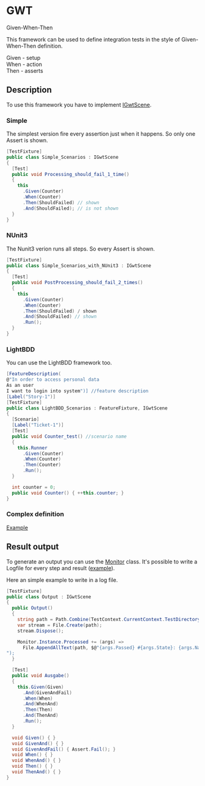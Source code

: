# GWT
Given-When-Then  

This framework can be used to define integration tests in the style of Given-When-Then definition.

Given - setup  
When - action  
Then - asserts  

## Description

To use this framework you have to implement [IGwtScene](https://github.com/lwuckel/GWT/blob/master/GWT/IGwtScene.cs).

### Simple

The simplest version fire every assertion just when it happens. So only one Assert is shown.

```C#
[TestFixture]
public class Simple_Scenarios : IGwtScene
{
  [Test]
  public void Processing_should_fail_1_time()
  {
    this
      .Given(Counter)
      .When(Counter)
      .Then(ShouldFailed) // shown
      .And(ShouldFailed); // is not shown
  }
}
```

### NUnit3

The Nunit3 verion runs all steps. So every Assert is shown.

```C#
[TestFixture]
public class Simple_Scenarios_with_NUnit3 : IGwtScene
{
  [Test]
  public void PostProcessing_should_fail_2_times()
  {
    this
      .Given(Counter)
      .When(Counter)
      .Then(ShouldFailed) / shown 
      .And(ShouldFailed) // shown
      .Run();
  }
}
```

### LightBDD

You can use the LightBDD framework too.

```C#
[FeatureDescription(
@"In order to access personal data
As an user
I want to login into system")] //feature description
[Label("Story-1")]
[TestFixture]
public class LightBDD_Scenarios : FeatureFixture, IGwtScene
{
  [Scenario]
  [Label("Ticket-1")]
  [Test]
  public void Counter_test() //scenario name
  {
    this.Runner
      .Given(Counter)
      .When(Counter)
      .Then(Counter)
      .Run();
  }

  int counter = 0;
  public void Counter() { ++this.counter; }
}
```

### Complex definition

[Example](https://github.com/lwuckel/GWT/blob/master/GWT.Tests/Advanced_method_NUnit3_test.cs)

## Result output

To generate an output you can use the [Monitor](https://github.com/lwuckel/GWT/blob/master/GWT/Monitor.cs) class.
It's possible to write a Logfile for every step and result ([example](https://github.com/lwuckel/GWT/blob/master/GWT.Tests/MonitorLogFile.cs)).

Here an simple example to write in a log file.

```C#
[TestFixture]
public class Output : IGwtScene
{
  public Output()
  {
    string path = Path.Combine(TestContext.CurrentContext.TestDirectory, @"log.txt");
    var stream = File.Create(path);
    stream.Dispose();

    Monitor.Instance.Processed += (args) =>
      File.AppendAllText(path, $@"{args.Passed} #{args.State}: {args.Name}
");
  }

  [Test]
  public void Ausgabe()
  {
    this.Given(Given)
      .And(GivenAndFail)
      .When(When)
      .And(WhenAnd)
      .Then(Then)
      .And(ThenAnd)
      .Run();
  }

  void Given() { }
  void GivenAnd() { }
  void GivenAndFail() { Assert.Fail(); }
  void When() { }
  void WhenAnd() { }
  void Then() { }
  void ThenAnd() { }
}
```


